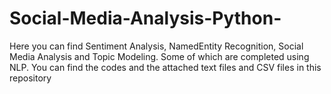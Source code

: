 # Social-Media-Analysis-Python-
Here you can find Sentiment Analysis, NamedEntity Recognition, Social Media Analysis and Topic Modeling. Some of which are completed using NLP. 
You can find the codes and the attached text files and CSV files in this repository
